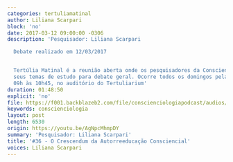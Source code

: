 ```yaml
---
categories: tertuliamatinal
author: Liliana Scarpari
block: 'no'
date: 2017-03-12 09:00:00 -0306
description: 'Pesquisador: Liliana Scarpari

  Debate realizado em 12/03/2017


  Tertúlia Matinal é a reunião aberta onde os pesquisadores da Conscienciologia apresentam
  seus temas de estudo para debate geral. Ocorre todos os domingos pela manhã, das
  09h às 10h45, no auditório do Tertuliarium'
duration: 01:48:50
explicit: 'no'
file: https://f001.backblazeb2.com/file/conscienciologiapodcast/audios/AgNpcMhmpDY.m4a
keywords: conscienciologia
layout: post
length: 6530
origin: https://youtu.be/AgNpcMhmpDY
summary: 'Pesquisador: Liliana Scarpari'
title: '#36 - O Crescendum da Autorreeducação Consciencial'
voices: Liliana Scarpari
---
```

